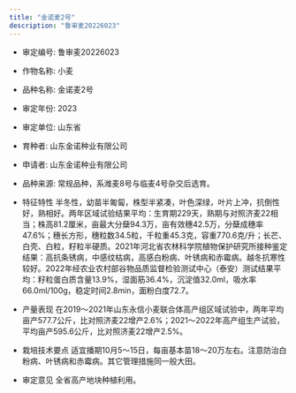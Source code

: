 ```yaml
---
title: "金诺麦2号"
description: "鲁审麦20226023"
---
```

* 审定编号:  鲁审麦20226023

*  作物名称:  小麦

*  品种名称:  金诺麦2号

*  审定年份:  2023

*  审定单位:  山东省

* 育种者:  山东金诺种业有限公司

*  申请者:  山东金诺种业有限公司

*  品种来源:  常规品种，系潍麦8号与临麦4号杂交后选育。

*  特征特性
半冬性，幼苗半匍匐，株型半紧凑，叶色深绿，叶片上冲，抗倒性好，熟相好。两年区域试验结果平均：生育期229天，熟期与对照济麦22相当；株高81.2厘米，亩最大分蘖94.3万，亩有效穗42.5万，分蘖成穗率47.6%；穗长方形，穗粒数34.5粒，千粒重45.3克，容重770.6克/升；长芒、白壳、白粒，籽粒半硬质。2021年河北省农林科学院植物保护研究所接种鉴定结果：高抗条锈病，中感纹枯病，高感白粉病、叶锈病和赤霉病。越冬抗寒性较好。2022年经农业农村部谷物品质监督检验测试中心（泰安）测试结果平均：籽粒蛋白质含量13.9%，湿面筋36.4%，沉淀值32.0ml，吸水率66.0ml/100g，稳定时间2.8min，面粉白度72.7。

*  产量表现
在2019～2021年山东永信小麦联合体高产组区域试验中，两年平均亩产577.7公斤，比对照济麦22增产2.6%；2021～2022年高产组生产试验，平均亩产595.6公斤，比对照济麦22增产2.5%。

*  栽培技术要点
适宜播期10月5～15日，每亩基本苗18～20万左右。注意防治白粉病、叶锈病和赤霉病。其它管理措施同一般大田。

*  审定意见
全省高产地块种植利用。
